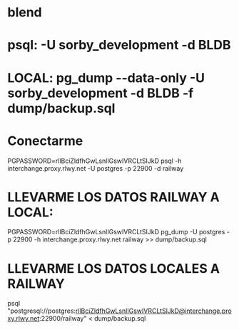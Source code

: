 # blend
# psql: -U sorby_development -d BLDB

# LOCAL: pg_dump --data-only -U sorby_development -d BLDB -f dump/backup.sql

# Conectarme 
PGPASSWORD=rllBciZldfhGwLsnlIGswIVRCLtSlJkD psql -h interchange.proxy.rlwy.net -U postgres -p 22900 -d railway

# LLEVARME LOS DATOS RAILWAY A LOCAL: 
PGPASSWORD=rllBciZldfhGwLsnlIGswIVRCLtSlJkD pg_dump -U postgres -p 22900 -h interchange.proxy.rlwy.net railway >> dump/backup.sql


# LLEVARME LOS DATOS LOCALES A RAILWAY
psql "postgresql://postgres:rllBciZldfhGwLsnlIGswIVRCLtSlJkD@interchange.proxy.rlwy.net:22900/railway" < dump/backup.sql